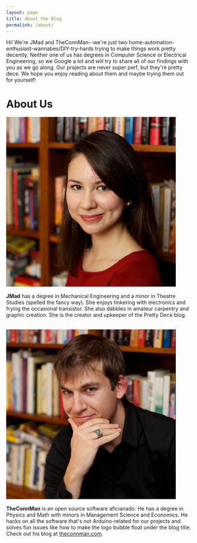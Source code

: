```yaml
---
layout: page
title: About the Blog
permalink: /about/
---
```


Hi! We're JMad and TheConnMan--we're just two home-automation-enthusiast-wannabes/DIY-try-hards trying to make things work pretty decently. Neither one of us has degrees in Computer Science or Electrical Engineering, so we Google a lot and will try to share all of our findings with you as we go along. Our projects are never super perf, but they're pretty dece. We hope you enjoy reading about them and maybe trying them out for yourself!

# About Us #
<div class="about-us">
  <img class="circular headshot" src="/images/JMad.png" alt="JMad">
  <p><b>JMad</b> has a degree in Mechanical Engineering and a minor in Theatre Studies (spelled the fancy way). She enjoys tinkering with electronics and frying the occasional transistor. She also dabbles in amateur carpentry and graphic creation. She is the creator and upkeeper of the Pretty Dece blog.</p>
</div>

<br>

<div class="about-us">
  <img class="circular headshot" src="/images/TheConnMan.png" alt="TheConnMan">
  <p><b>TheConnMan</b> is an open source software aficianado. He has a degree in Physics and Math with minors in Management Science and Economics. He hacks on all the software that's not Arduino-related for our projects and solves fun issues like how to make the logo bubble float under the blog title. Check out his blog at <a href="http://theconnman.com" target="\_blank">theconnman.com</a>.</p>
</div>
<div style="clear: both;"></div>
